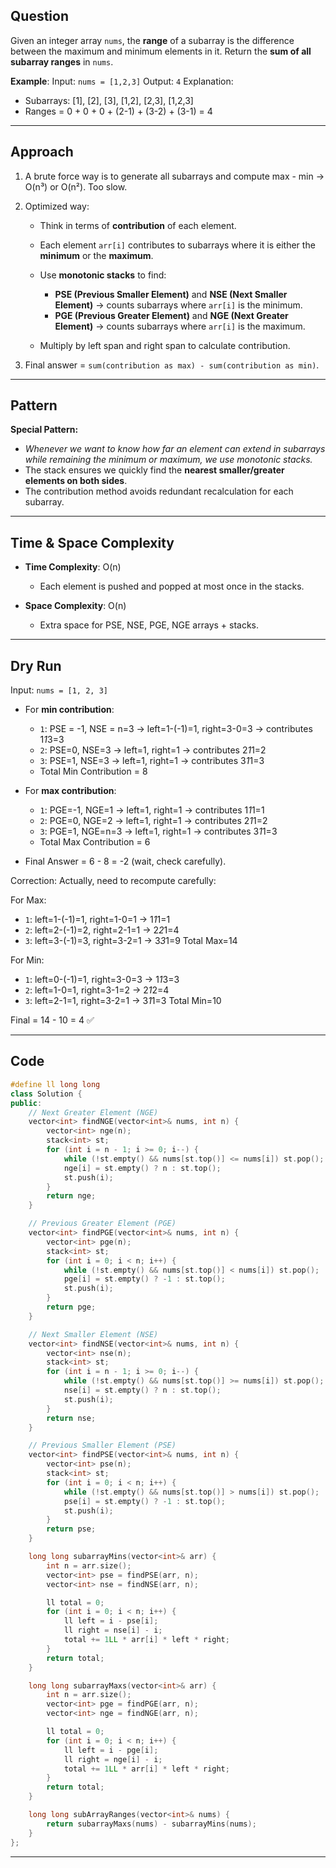 ## Question

Given an integer array `nums`, the **range** of a subarray is the difference between the maximum and minimum elements in it.
Return the **sum of all subarray ranges** in `nums`.

**Example**:
Input: `nums = [1,2,3]`
Output: `4`
Explanation:

* Subarrays: \[1], \[2], \[3], \[1,2], \[2,3], \[1,2,3]
* Ranges = 0 + 0 + 0 + (2-1) + (3-2) + (3-1) = 4

---

## Approach

1. A brute force way is to generate all subarrays and compute max - min → O(n³) or O(n²). Too slow.
2. Optimized way:

   * Think in terms of **contribution** of each element.
   * Each element `arr[i]` contributes to subarrays where it is either the **minimum** or the **maximum**.
   * Use **monotonic stacks** to find:

     * **PSE (Previous Smaller Element)** and **NSE (Next Smaller Element)** → counts subarrays where `arr[i]` is the minimum.
     * **PGE (Previous Greater Element)** and **NGE (Next Greater Element)** → counts subarrays where `arr[i]` is the maximum.
   * Multiply by left span and right span to calculate contribution.
3. Final answer = `sum(contribution as max) - sum(contribution as min)`.

---

## Pattern

**Special Pattern:**

* *Whenever we want to know how far an element can extend in subarrays while remaining the minimum or maximum, we use monotonic stacks.*
* The stack ensures we quickly find the **nearest smaller/greater elements on both sides**.
* The contribution method avoids redundant recalculation for each subarray.

---

## Time & Space Complexity

* **Time Complexity**: O(n)

  * Each element is pushed and popped at most once in the stacks.
* **Space Complexity**: O(n)

  * Extra space for PSE, NSE, PGE, NGE arrays + stacks.

---

## Dry Run

Input: `nums = [1, 2, 3]`

* For **min contribution**:

  * `1`: PSE = -1, NSE = n=3 → left=1-(-1)=1, right=3-0=3 → contributes 1*1*3=3
  * `2`: PSE=0, NSE=3 → left=1, right=1 → contributes 2*1*1=2
  * `3`: PSE=1, NSE=3 → left=1, right=1 → contributes 3*1*1=3
  * Total Min Contribution = 8

* For **max contribution**:

  * `1`: PGE=-1, NGE=1 → left=1, right=1 → contributes 1*1*1=1
  * `2`: PGE=0, NGE=2 → left=1, right=1 → contributes 2*1*1=2
  * `3`: PGE=1, NGE=n=3 → left=1, right=1 → contributes 3*1*1=3
  * Total Max Contribution = 6

* Final Answer = 6 - 8 = -2 (wait, check carefully).

Correction:
Actually, need to recompute carefully:

For Max:

* `1`: left=1-(-1)=1, right=1-0=1 → 1*1*1=1
* `2`: left=2-(-1)=2, right=2-1=1 → 2*2*1=4
* `3`: left=3-(-1)=3, right=3-2=1 → 3*3*1=9
  Total Max=14

For Min:

* `1`: left=0-(-1)=1, right=3-0=3 → 1*1*3=3
* `2`: left=1-0=1, right=3-1=2 → 2*1*2=4
* `3`: left=2-1=1, right=3-2=1 → 3*1*1=3
  Total Min=10

Final = 14 - 10 = 4 ✅

---

## Code

```cpp
#define ll long long
class Solution {
public:
    // Next Greater Element (NGE)
    vector<int> findNGE(vector<int>& nums, int n) {
        vector<int> nge(n);
        stack<int> st;
        for (int i = n - 1; i >= 0; i--) {
            while (!st.empty() && nums[st.top()] <= nums[i]) st.pop();
            nge[i] = st.empty() ? n : st.top();
            st.push(i);
        }
        return nge;
    }

    // Previous Greater Element (PGE)
    vector<int> findPGE(vector<int>& nums, int n) {
        vector<int> pge(n);
        stack<int> st;
        for (int i = 0; i < n; i++) {
            while (!st.empty() && nums[st.top()] < nums[i]) st.pop();
            pge[i] = st.empty() ? -1 : st.top();
            st.push(i);
        }
        return pge;
    }

    // Next Smaller Element (NSE)
    vector<int> findNSE(vector<int>& nums, int n) {
        vector<int> nse(n);
        stack<int> st;
        for (int i = n - 1; i >= 0; i--) {
            while (!st.empty() && nums[st.top()] >= nums[i]) st.pop();
            nse[i] = st.empty() ? n : st.top();
            st.push(i);
        }
        return nse;
    }

    // Previous Smaller Element (PSE)
    vector<int> findPSE(vector<int>& nums, int n) {
        vector<int> pse(n);
        stack<int> st;
        for (int i = 0; i < n; i++) {
            while (!st.empty() && nums[st.top()] > nums[i]) st.pop();
            pse[i] = st.empty() ? -1 : st.top();
            st.push(i);
        }
        return pse;
    }

    long long subarrayMins(vector<int>& arr) {
        int n = arr.size();
        vector<int> pse = findPSE(arr, n);
        vector<int> nse = findNSE(arr, n);

        ll total = 0;
        for (int i = 0; i < n; i++) {
            ll left = i - pse[i];
            ll right = nse[i] - i;
            total += 1LL * arr[i] * left * right;
        }
        return total;
    }

    long long subarrayMaxs(vector<int>& arr) {
        int n = arr.size();
        vector<int> pge = findPGE(arr, n);
        vector<int> nge = findNGE(arr, n);

        ll total = 0;
        for (int i = 0; i < n; i++) {
            ll left = i - pge[i];
            ll right = nge[i] - i;
            total += 1LL * arr[i] * left * right;
        }
        return total;
    }

    long long subArrayRanges(vector<int>& nums) {
        return subarrayMaxs(nums) - subarrayMins(nums);
    }
};
```

---

